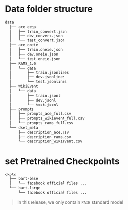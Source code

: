 # Data folder structure

```bash
data
  ├── ace_eeqa
  │   ├── train_convert.json
  │   ├── dev_convert.json
  │   └── test_convert.json
  ├── ace_oneie
  │   ├── train.oneie.json
  │   ├── dev.oneie.json
  │   └── test.oneie.json
  ├── RAMS_1.0
  │   └── data
  │       ├── train.jsonlines
  │       ├── dev.jsonlines
  │       └── test.jsonlines
  ├── WikiEvent
  │   └── data
  │       ├── train.jsonl
  │       ├── dev.jsonl
  │       └── test.jsonl
  ├── prompts
  │   ├── prompts_ace_full.csv
  │   ├── prompts_wikievent_full.csv
  │   └── prompts_rams_full.csv
  └── dset_meta
      ├── description_ace.csv
      ├── description_rams.csv
      └── description_wikievent.csv
```

# set Pretrained Checkpoints
```bash
ckpts
  ├── bart-base
  │   └── facebook official files ...
  └── bart-large
      └── facebook official files ...
```

> In this release, we only contain ```PAIE``` standard model

